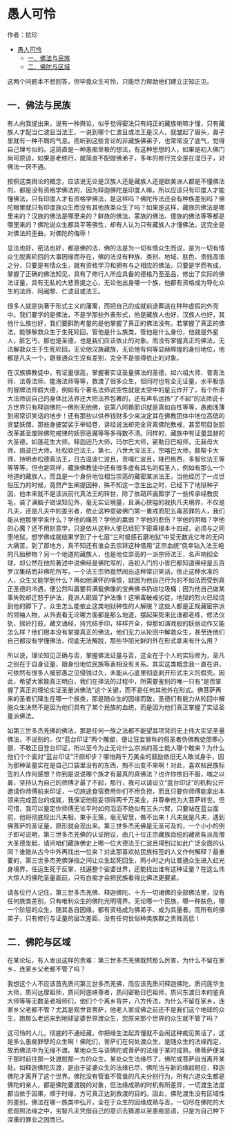 # 愚人可怜

作者：拉珍

- [愚人可怜](#愚人可怜)
  - [一．佛法与民族](#一佛法与民族)
  - [二．佛陀与区域](#二佛陀与区域)

这两个问题本不想回答，但毕竟众生可怜，只能尽力帮助他们建立正知正见。

## 一．佛法与民族

有人向我提出来，说有一种舆论，似乎觉得密法只有纯正的藏族喇嘛才懂，只有藏族人才配当仁波且当法王，一说到哪个仁波且或法王是汉人，就皱起了眉头，鼻子里就有一种不屑的气息。而听到这些言论的非藏族佛弟子，也常常没了底气，觉得自己理亏似的。这简直是一种愚痴至极的想法，有这种思想的人，如果是初入佛门尚可原谅，如果是老修行，就简直不配做佛弟子，多年的修行完全是在混日子，对佛法一窍不通。

按照这类舆论的概念，应该说无论是汉族人还是藏族人还是欧美洲人都是不懂佛法的，都是没有资格学佛法的，因为释迦佛陀是印度人嘛，所以应该只有印度人才能懂佛法，只有印度人才有资格学佛法，是这样吗？佛陀传法还会有种族差别吗？佛陀眼里就只有印度族众生而没有其他族类众生了吗？如果是这样，藏族的佛法是哪里来的？汉族的佛法是哪里来的？鲜族的佛法、蒙族的佛法、倭族的佛法等等都是哪里来的？佛陀说众生都具平等佛性，却有人认为只有藏族人才懂佛法，这完全是对佛法的歪曲，对佛陀的侮辱！

显法也好，密法也好，都是佛的法，佛的法是为一切有情众生而说，是为一切有情众生脱离轮回的大事因缘而存在，佛的法没有种族、类别、地域、肤色、贵贱高低之分，只要是有情众生，就有资格学习和拥有与之相应的佛法，只要是学而有成，掌握了正确的佛法知见，具有了修行人所应具备的德格乃至圣品，修出了实际的佛法证量，具有无私的大悲菩提之心，无论他出身哪一个族，他都有资格成为导化众生的法师、阿阇黎、仁波且或法王。

很多人就是执著于形式主义的藩篱，而把自己的成就前途葬送在种种虚假的外壳中。我们要学的是佛法，不是学那些外表形式，他是藏族人也好，汉族人也好，其他什么族也好，我们要斟酌考量的是他掌握了真正的佛法没有。若掌握了真正的佛法，能够解救众生于生死轮回，管他是什么族类，管他是什么身份，他就是外星人，脏乞丐，那也是圣德，也是我们应该依止的对象。而没有掌握真正的佛法，无法解救众生于生死轮回，无论他汉族藏族，无论他有何等显赫辉煌的身份地位，他都是凡夫一个，跟普通众生没有差别，完全不是值得依止的对象。

在汉族佛教徒中，有证量很高，掌握著实证圣量佛法的圣德，如六祖大师、普青法师、法尊法师、能海法师等等，救渡了很多众生，但同时也有全无证量，水平极低的冒牌法师假大德，例如有个著名法师说空性就是太空中的星云炸开了，有个所谓大法师说自己的身体比法界还大把法界包著的，还有声名远扬“了不起”的法师说十方世界只有释迦佛陀一佛别无他佛，说第八阿赖耶识就是真如自性等等，愚痴浅薄到闹常识笑话的地步！还有那些以供养钱财多少来决定其在佛教团体中地位高低的贪婪妖僧，那些身披袈裟手举经卷，讲经说法却完全背离佛陀教戒，甚至明目张胆改革甚至废除佛陀戒律的妖邪恶魔等等多得数不清。同样的，藏族中有证量显赫的大圣德，如莲花生大师，释迦迥乃大师，玛尔巴大师，密勒日巴祖师，无我母大师，岗波巴大师，杜松钦巴法王，第七、八世大宝法王，宗喀巴大师，颇帮卡大师，持明赤松德真法王，日古温波仁波且，贡嘎仁波且，降巴格西，多智钦法王等等等等。但也是同样，藏族佛教徒中还有很多虚有其名的假圣人，例如有那么一个地道的藏族人，而且是一个身份地位相当崇高的藏密某派法王，当他经历了一点世俗压力的时候，竟然产生阐提因种，殊不知这一念生出之时，已经下了地狱种子因，他本来就不是该派前代真法王的转世，除了依葫芦画瓢学了一些传承经教皮毛，装了满脑子错误知见外，毫无实证境量，且满心狭隘的我执凡夫境界，不仅是凡夫，还是凡夫中的差劣者，依止这种意破佛门第一重戒而犯五毒恶罪的人，我们能从他那里学来什么？学他的痛苦？学他的羸弱？学他的悲伤？学他的阴暗？学他的心魔？还不用刻意学，只是依从这种人便已经犯下密乘根本十四戒，必须与之同堕地狱，想学佛成就结果学到了十七层“三时极感石磨地狱”中受无数兆亿年的无间大痛苦，到了那地方，真不知还有谁会去崇拜这种借用“正宗血统”侥幸钻入法王袍的凡胎秽物？另一个地道的藏族人，也是地位崇高的一派宗师法王，名声响彻全球，却公然在他的著述中说佛经是佛陀写的，连初入门的小哲巴都知道佛经是五百罗汉集结而非佛陀所写，一个法王宗师竟然闹出这种常识笑话，依止这种水准的人，众生又能学到什么？再如他满怀的嗔恨，就因为他自己行为的不如法而受到真正圣德的冷遇，便公然叫嚣要将满载佛像的宝典佛书扔进垃圾桶；因为他自己做某事失败却迁怒于护法，竟派人砸毁了护法像！这嗔毒破戒劣徒，地狱的烈火已经烧到他的脚下了，众生怎么能依止这类地狱种性的人解脱？这些人都是正规藏密宗派的领袖人物，从外表看无论哪方面都是那么地道，摆起架势来比谁都老练，修法仪轨，摇铃打鼓，藏文诵经，持咒结手印，样样齐全，但那如演戏般的妖丽动作又能怎么样？他们根本没有掌握真正的佛法，他们无力从轮回中解救众生，甚至连他们自己都没有学懂佛法，彻底无法解脱，那些华丽光鲜的外在形式拿来有什么用？

所以说，理论知见正确与否，掌握佛法证量与否，这全在于个人的实际修为，圣凡之别在于自身证量，跟身份地位民族等表相没有关系。其实这类概念我一直在讲，可依然有很多人被邪愚之见侵蚀过久，未能从心底里彻底剥开形式主义的假壳。因此，希望大家能真正明白，我们在择法的过程中，所需要鉴别的唯一只有“是否掌握了真正的理论实证圣量派佛法”这个关键，而不是任何其他外在形式。佛菩萨再来的圣者们降生在哪一个族类，那是随众生的因缘而致，圣德们有能力从轮回中解脱众生决然不是因为他们具有了某个民族的血统，而是因为他们真正掌握了实证圣量派佛法。

如第三世多杰羌佛的佛法，那是任何一族之法都不能望其项背的无上伟大实证圣量佛法，不说别的，仅“蓝台印证”两个雕塑，便让狂妄冒称的假圣者伪佛教徒胆寒心颤，不敢正目登台印证，所以至今为止无论什么宗派的高士能人哪个敢来？为什么他们个个面对“蓝台印证”汗颜却步？哪怕两千万美金的鼓励依旧无人敢试身手，因为那种圣量实在是自己口袋里没有的东西，掏不出变不来啊！对此，喜欢帖民族标签的人作何感想？你到是说说哪个族才有最真的真佛法？也许你依旧不服，嗤之以鼻，坚持认为自己的师傅才最了不起，那行，我可以请设立“蓝台印证”的机构公开邀请你师傅前来印证，一切旅途食宿费用你们不用负担，而且只要你师傅能拿出本领来完成蓝台的成就，我保证他稳妥领得两千万美金，并尊奉他为大菩萨转世。但可惜，我可以量定你师傅无论平时如何滔滔不绝似有三头六臂，只要站在蓝台面前，他将彻底现出凡夫相，束手无策，毫无智慧，做不出来！凡夫就是凡夫，遇到佛菩萨的圣证量，原形就会现出来。第三世多杰羌佛是无圣可及的，一个小小的例子即可说明，第三世多杰羌佛的认证附议，由几十位正宗藏族血统的藏密各派高僧大圣德发起，请问咱们藏族佛史上哪一位大德法王仁波且得到过如此广泛全面的认同？谁能从古今中外再找出一位来？对此那喜欢帖民族标签的人又作何解释？最重要的，第三世多杰羌佛弹指之间让众生起死回生，两小时之内让普通众生进入虹光身境界，任运生死于反掌，找遍整个娑婆世界，还能找出谁有这种证量？在这么伟大惊人的佛陀圣量面前，只有白痴才会把民族看得比佛法更要紧。

请各位行人记住，第三世多杰羌佛、释迦佛陀、十方一切诸佛的全部佛法里，没有任何族类差别，只有唯利众生的佛陀光明境界。无论哪一个民族，哪一种肤色，哪一个阶层的众生，随其各自因缘，都有资格成为佛弟子、成为具量者。而所有的佛弟子，只有修行与证量的层次差距，没有任何世俗种类族群之贵贱高低！

## 二．佛陀与区域

在某论坛，有人发出这样的责难：第三世多杰羌佛既然那么厉害，为什么不留在家乡，连家乡父老都不管了吗？

我想这个人不应该首先质问第三世多杰羌佛，而应该先质问释迦佛陀，质问莲华生大师，质问达摩祖师，质问阿底峡尊者，质问密勒日巴祖师，质问东渡日本的鉴真大师等等无数圣者祖师们，他们个个离乡背井，八方传法，为什么不留在家乡，连家乡父老都不管？尤其是观世音菩萨，他老人家成佛之前还不是我们这个地球的众生，跑那么老远来到地球娑婆世界渡众生，您原来那个世界的众生就不管了吗？

这可怜的人儿，彻底的不通经藏，你把缘生法起弄懂就不会闹这种痴见笑话了，这是多么愚痴罪孽的众生啊！佛陀们，菩萨们在何处渡众生，是随众生的法缘而定，故而佛法中为无缘不渡。某地众生与该佛陀或菩萨的法缘于某时成熟，佛菩萨便当于那时前往那一处渡脱那一方的众生。某处众生法缘尽了，佛陀或菩萨自当离开某处。如释迦佛陀灭渡，是由于娑婆众生的法缘已尽，佛陀当与新的缘起相应，释迦佛陀才离开了这个世界。佛陀没有管谁不管谁的凡夫分别行为，所有六道众生都是佛陀的亲人，都是佛陀要渡脱的对象，但法缘成熟的时机有所差异，一切渡生法度都当依于因果，顺于时缘，方可真正达到救渡的目的。因此，佛陀渡生没有区域性的差别，佛法在哪一族类中弘开，全在于众生的因缘成熟与否，一切尽在佛陀的大悲观照法缘之中，劣智凡夫凭借自己的意识去猜渡以至愚痴恶语，只是为自己种下深重的罪业之因而已。